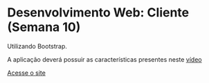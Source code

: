 <h1>Desenvolvimento Web: Cliente (Semana 10)</h1>

Utilizando Bootstrap.

A aplicação deverá possuir as características presentes neste [vídeo](https://www.youtube.com/watch?v=NNzi8EDeR6w&feature=youtu.be)

[Acesse o site](https://leonardotcorreia.github.io/dwba4-semana-10-3026621/index.html)




